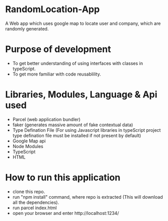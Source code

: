 # RandomLocation-App
A Web app which uses google map to locate user and company, which are randomly generated.

# Purpose of development
* To get better understanding of using interfaces with classes in typeScript.
* To get more familiar with code reusablility.

# Libraries, Modules, Language & Api used
  * Parcel (web application bundler) 
  * faker (generates massive amount of fake contextual data)
  * Type Defination File (For using Javascript libraries in typeScript project type defination file must be installed if not     present by default)
  * Google Map api
  * Node Modules
  * TypeScript
  * HTML 

# How to run this application
 * clone this repo.
 * run "npm install" command, where repo is extracted (This will download all the dependencies).
 * run parcel index.html
 * open your browser and enter http://localhost:1234/

